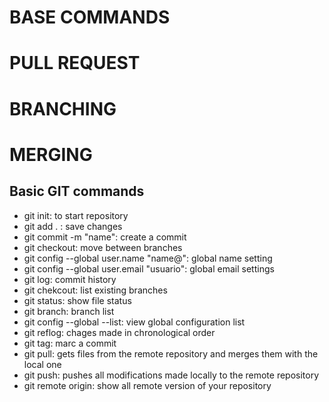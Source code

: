 # BASE COMMANDS

# PULL REQUEST

# BRANCHING

# MERGING

## Basic GIT commands

- git init:  to start repository 
- git add . :  save changes 
- git commit -m "name":  create a commit 
- git checkout: move between branches 
- git config --global user.name "name@":  global name setting 
- git config --global user.email "usuario":  global email settings 
- git log:  commit history 
- git chekcout:  list existing branches 
- git status:  show file status 
- git branch:  branch list 
- git config --global --list:  view global configuration list 
- git reflog:  chages made in chronological order 
- git tag:  marc a commit 
- git pull:  gets files from the remote repository and merges them with the local one 
- git push:  pushes all modifications made locally to the remote repository 
- git remote origin:  show all remote version of your repository 



